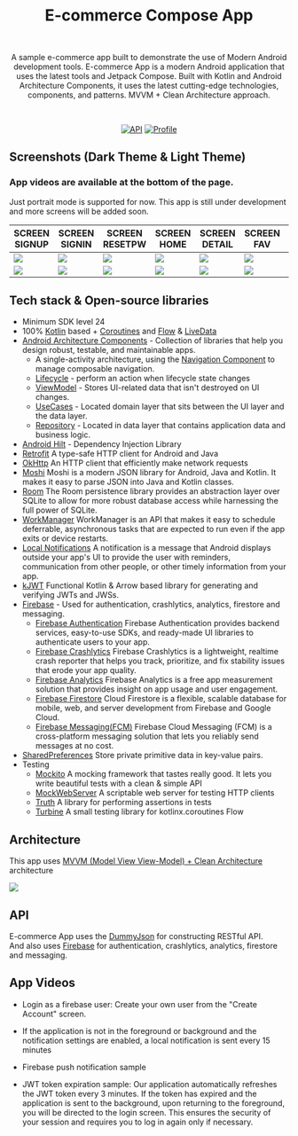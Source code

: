 <h1 align="center">E-commerce Compose App</h1></br>
<p align="center">  
A sample e-commerce app built to demonstrate the use of Modern Android development tools. E-commerce App is a modern Android application that uses the latest tools and Jetpack Compose. Built with Kotlin and Android Architecture Components, it uses the latest cutting-edge technologies, components, and patterns. 
MVVM + Clean Architecture approach.

</p></br>

<p align="center">
  <a href="https://android-arsenal.com/api?level=24"><img alt="API" src="https://img.shields.io/badge/API-24%2B-brightgreen.svg?style=flat"/></a>
  <a href="https://github.com/mustfaunlu"><img alt="Profile" src="https://img.shields.io/badge/github-mustfaunlu-blue"/></a> 
</p>

## Screenshots (Dark Theme & Light Theme)

### App videos are available at the bottom of the page.
Just portrait mode is supported for now.
This app is still under development and more screens will be added soon.

| SCREEN SIGNUP                     | SCREEN SIGNIN                   | SCREEN RESETPW                 | SCREEN HOME                  | SCREEN DETAIL                  | SCREEN FAV                  | SCREEN CART                  | SCREEN PAYMENT                  | SCREEN PROFILE                  |
|-----------------------------------|---------------------------------|--------------------------------|------------------------------|--------------------------------|-----------------------------|------------------------------|---------------------------------|---------------------------------|
| ![](/previews/create_account.png) | ![](/previews/login_screen.png) | ![](/previews/forgot_pass.png) | ![](/previews/home.png)      | ![](/previews/detail.png)      | ![](/previews/fav.png)      | ![](/previews/cart.png)      | ![](/previews/payment.png)      | ![](/previews/profile.png)      |
| ![](/previews/create_dark.png)    | ![](/previews/login_dark.png)   | ![](/previews/forgot_dark.png) | ![](/previews/home_dark.png) | ![](/previews/detail_dark.png) | ![](/previews/fav_dark.png) | ![](/previews/cart_dark.png) | ![](/previews/payment_dark.png) | ![](/previews/profile_dark.png) |


## Tech stack & Open-source libraries

- Minimum SDK level 24
- 100% [Kotlin](https://kotlinlang.org/)
  based + [Coroutines](https://github.com/Kotlin/kotlinx.coroutines)
  and [Flow](https://developer.android.com/kotlin/flow) & [LiveData](https://developer.android.com/topic/libraries/architecture/livedata)
- [Android Architecture Components](https://developer.android.com/topic/libraries/architecture) -
  Collection of libraries that help you design robust, testable, and maintainable apps.
    - A single-activity architecture, using
      the [Navigation Component](https://developer.android.com/guide/navigation) to manage composable navigation.
    - [Lifecycle](https://developer.android.com/topic/libraries/architecture/lifecycle) - perform an
      action when lifecycle state changes
    - [ViewModel](https://developer.android.com/topic/libraries/architecture/viewmodel) - Stores
      UI-related data that isn't destroyed on UI changes.
    - [UseCases](https://developer.android.com/topic/architecture/domain-layer) - Located domain
      layer that sits between the UI layer and the data layer.
    - [Repository](https://developer.android.com/topic/architecture/data-layer) - Located in data
      layer that contains application data and business logic.
- [Android Hilt](https://developer.android.com/training/dependency-injection/hilt-android) -
  Dependency Injection Library
- [Retrofit](https://square.github.io/retrofit/) A type-safe HTTP client for Android and Java
- [OkHttp](https://square.github.io/okhttp/) An HTTP client that efficiently make network requests
- [Moshi](https://github.com/square/moshi) Moshi is a modern JSON library for Android, Java and
  Kotlin. It makes it easy to parse JSON into Java and Kotlin classes.
- [Room](https://developer.android.com/training/data-storage/room) The Room persistence library
  provides an abstraction layer over SQLite to allow for more robust database access while
  harnessing the full power of SQLite.
- [WorkManager](https://developer.android.com/topic/libraries/architecture/workmanager) WorkManager
  is an API that makes it easy to schedule deferrable, asynchronous tasks that are expected to run
  even if the app exits or device restarts.
- [Local Notifications](https://developer.android.com/training/notify-user/build-notification) A
  notification is a message that Android displays outside your app's UI to provide the user with
  reminders, communication from other people, or other timely information from your app.
- [kJWT](https://github.com/nefilim/kjwt) Functional Kotlin & Arrow based library for generating and
  verifying JWTs and JWSs.
- [Firebase](https://firebase.google.com/) - Used for authentication, crashlytics, analytics,
  firestore and messaging.
    - [Firebase Authentication](https://firebase.google.com/docs/auth) Firebase Authentication
      provides backend services, easy-to-use SDKs, and ready-made UI libraries to authenticate users
      to your app.
    - [Firebase Crashlytics](https://firebase.google.com/docs/crashlytics) Firebase Crashlytics is a
      lightweight, realtime crash reporter that helps you track, prioritize, and fix stability
      issues that erode your app quality.
    - [Firebase Analytics](https://firebase.google.com/docs/analytics) Firebase Analytics is a free
      app measurement solution that provides insight on app usage and user engagement.
    - [Firebase Firestore](https://firebase.google.com/docs/firestore) Cloud Firestore is a
      flexible, scalable database for mobile, web, and server development from Firebase and Google
      Cloud.
    - [Firebase Messaging(FCM)](https://firebase.google.com/docs/cloud-messaging) Firebase Cloud
      Messaging (FCM) is a cross-platform messaging solution that lets you reliably send messages at
      no cost.
- [SharedPreferences](https://developer.android.com/training/data-storage/shared-preferences) Store
  private primitive data in key-value pairs.
- Testing
    - [Mockito](https://site.mockito.org/) A mocking framework that tastes really good. It lets you
      write beautiful tests with a clean & simple API
    - [MockWebServer](https://github.com/square/okhttp/tree/master/mockwebserver) A scriptable web
      server for testing HTTP clients
    - [Truth](https://truth.dev/) A library for performing assertions in tests
    - [Turbine](https://github.com/cashapp/turbine) A small testing library for kotlinx.coroutines
      Flow

## Architecture

This app
uses [MVVM (Model View View-Model) + Clean Architecture](https://developer.android.com/jetpack/docs/guide#recommended-app-arch)
architecture

![](https://user-images.githubusercontent.com/21035435/69536839-9f4c8e80-0fa0-11ea-85ee-d7823e5a46b0.png)

## API

E-commerce App uses the [DummyJson](https://dummyjson.com/) for constructing RESTful API.<br>
And also uses [Firebase](https://firebase.google.com/) for authentication, crashlytics, analytics,
firestore and messaging.

## App Videos

- Login as a firebase user: Create your own user from the "Create Account" screen.</br>



- If the application is not in the foreground or background and the notification settings are
  enabled, a local notification is sent every 15 minutes</br>



- Firebase push notification sample</br>



- JWT token expiration sample: Our application automatically refreshes the JWT token every 3
  minutes. If the token has expired and the application is sent to the background, upon returning to
  the foreground, you will be directed to the login screen. This ensures the security of your
  session and requires you to log in again only if necessary.</br>


